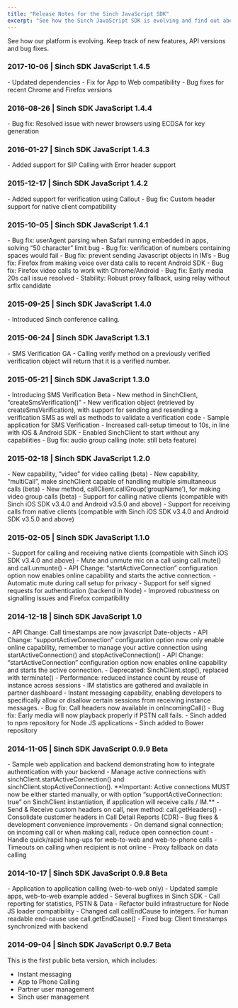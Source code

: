 ```yaml
---
title: "Release Notes for the Sinch JavaScript SDK"
excerpt: "See how the Sinch JavaScript SDK is evolving and find out about new features and bug fixes."
---
```


See how our platform is evolving. Keep track of new features, API versions and bug fixes.

<h3>2017-10-06 | Sinch SDK JavaScript 1.4.5 </h3>
-   Updated dependencies
-   Fix for App to Web compatibility
-   Bug fixes for recent Chrome and Firefox versions

<h3>2016-08-26 | Sinch SDK JavaScript 1.4.4 </h3>
- Bug fix: Resolved issue with newer browsers using ECDSA for key generation

<h3>2016-01-27 | Sinch SDK JavaScript 1.4.3</h3>
-   Added support for SIP Calling with Error header support

<h3>2015-12-17 | Sinch SDK JavaScript 1.4.2</h3>
-   Added support for verification using Callout
-   Bug fix: Custom header support for native client compatibility

<h3>2015-10-05 | Sinch SDK JavaScript 1.4.1</h3>
-   Bug fix: userAgent parsing when Safari running embedded in apps, solving “50 character” limit bug
-   Bug fix: verification of numbers containing spaces would fail
-   Bug fix: prevent sending Javascript objects in IM’s
-   Bug fix: Firefox from making voice over data calls to recent Android SDK
-   Bug fix: Firefox video calls to work with Chrome/Android
-   Bug fix: Early media 20s call issue resolved
-   Stability: Robust proxy fallback, using relay without srflx candidate

<h3>2015-09-25 | Sinch SDK JavaScript 1.4.0</h3>
-   Introduced Sinch conference calling.

<h3>2015-06-24 | Sinch SDK JavaScript 1.3.1</h3>
-   SMS Verification GA
-   Calling verify method on a previously verified verification object will return that it is a verified number.

<h3>2015-05-21 | Sinch SDK JavaScript 1.3.0</h3>
-   Introducing SMS Verification Beta
    -   New method in SinchClient, “createSmsVerification()”
    -   New verification object (retrieved by createSmsVerification), with support for sending and resending a verification SMS as well as methods to validate a verification code
    -   Sample application for SMS Verification
-   Increased call-setup timeout to 10s, in line with iOS & Android SDK
-   Enabled SinchClient to start without any capabilities
-   Bug fix: audio group calling (note: still beta feature)

<h3>2015-02-18 | Sinch SDK JavaScript 1.2.0</h3>
-   New capability, “video” for video calling (beta)
-   New capability, “multiCall”, make sinchClient capable of handling multiple simultaneous calls (beta)
-   New method, callClient.callGroup(‘groupName’), for making video group calls (beta)
-   Support for calling native clients (compatible with Sinch iOS SDK v3.4.0 and Android v3.5.0 and above)
-   Support for receiving calls from native clients (compatible with Sinch iOS SDK v3.4.0 and Android SDK v3.5.0 and above)

<h3>2015-02-05 | Sinch SDK JavaScript 1.1.0</h3>
-   Support for calling and receiving native clients (compatible with Sinch iOS SDK v3.4.0 and above)
-   Mute and unmute mic on a call using call.mute() and call.unmunte()
-   API Change: “startActiveConnection” configuration option now enables online capability and starts the active connection.
-   Automatic mute during call setup for privacy
-   Support for self signed requests for authentication (backend in Node)
-   Improved robustness on signalling issues and Firefox compatibility

<h3>2014-12-18 | Sinch SDK JavaScript 1.0</h3>
-   API Change: Call timestamps are now javascript Date-objects
-   API Change: “supportActiveConnection” configuration option now only enable online capability, remember to manage your active connection using startActiveConnection() and stopActiveConnection()
- API Change: “startActiveConnection” configuration option now enables online capability and starts the active connection.
- Deprecated: SinchClient.stop(), replaced with terminate()
- Performance: reduced instance count by reuse of instance across sessions
- IM statistics are gathered and available in partner dashboard
- Instant messaging capability, enabling developers to specifically allow or disallow certain sessions from receiving instance messages.
- Bug fix: Call headers now available in onIncomingCall()
- Bug fix: Early media will now playback properly if PSTN call fails.
- Sinch added to npm repository for Node JS applications
- Sinch added to Bower repository

<h3>2014-11-05 | Sinch SDK JavaScript 0.9.9 Beta</h3>
-   Sample web application and backend demonstrating how to integrate authentication with your backend
-   Manage active connections with sinchClient.startActiveConnection() and sinchClient.stopActiveConnection(). **Important: Active connections MUST now be either started manually, or with option “supportActiveConnection: true” on SinchClient instantiation, if application will receive calls / IM.**
-   Send & Receive custom headers on call, new method: call.getHeaders()
-   Consolidate customer headers in Call Detail Reports (CDR)
-   Bug fixes & development convenience improvements
    -   On demand signal connection; on incoming call or when making call, reduce open connection count
    -   Handle quick/rapid hang-ups for web-to-web and web-to-phone calls
    -   Timeouts on calling when recipient is not online
    -   Proxy fallback on data calling

<h3>2014-10-17 | Sinch SDK JavaScript 0.9.8 Beta</h3>
-   Application to application calling (web-to-web only)
-   Updated sample apps, web-to-web example added
-   Several bugfixes in Sinch SDK
-   Call reporting for statistics, PSTN & Data
-   Refactor build infrastructure for Node JS loader compatibility
-   Changed call.callEndCause to integers. For human readable end-cause use call.getEndCause()
-   Fixed bug: Client timestamps synchronized with backend

<h3>2014-09-04 | Sinch SDK JavaScript 0.9.7 Beta</h3>
This is the first public beta version, which includes:

-   Instant messaging
-   App to Phone Calling
-   Partner user management
-   Sinch user management
